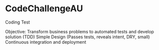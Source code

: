 # CodeChallengeAU

Coding Test

Objective:
Transform business problems to automated tests and develop solution (TDD)
Simple Design (Passes tests, reveals intent, DRY, small)
Continuous integration and deployment
